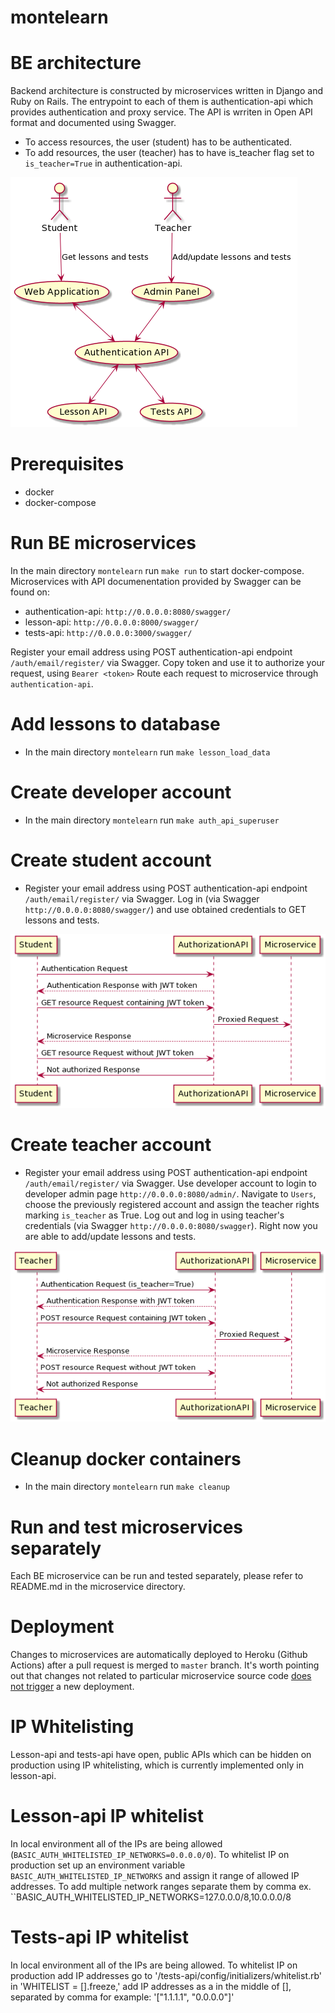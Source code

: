 ﻿# montelearn


# BE architecture
Backend architecture is constructed by microservices written in Django and Ruby on Rails.
The entrypoint to each of them is authentication-api which provides authentication and proxy service.
The API is wrriten in Open API format and documented using Swagger.

- To access resources, the user (student) has to be authenticated.
- To add resources, the user (teacher) has to have is_teacher flag set to `is_teacher=True` in authentication-api.

![Architecture](../diagrams/architecture-diagram.png)

# Prerequisites
- docker
- docker-compose

# Run BE microservices
In the main directory `montelearn` run `make run` to start docker-compose.
Microservices with API documenentation provided by Swagger can be found on:
- authentication-api: `http://0.0.0.0:8080/swagger/`
- lesson-api: `http://0.0.0.0:8000/swagger/`
- tests-api: `http://0.0.0.0:3000/swagger/`

Register your email address using POST authentication-api endpoint `/auth/email/register/` via Swagger.
Copy token and use it to authorize your request, using `Bearer <token>`
Route each request to microservice through `authentication-api`.

# Add lessons to database
- In the main directory `montelearn` run `make lesson_load_data`

# Create developer account
- In the main directory `montelearn` run `make auth_api_superuser`

# Create student account
- Register your email address using POST authentication-api endpoint `/auth/email/register/` via Swagger.
  Log in (via Swagger `http://0.0.0.0:8080/swagger/`) and use obtained credentials to GET lessons and tests.

![Student diagram](../diagrams/student-diagram.png)

# Create teacher account
- Register your email address using POST authentication-api endpoint `/auth/email/register/` via Swagger.
  Use developer account to login to developer admin page `http://0.0.0.0:8080/admin/`.
  Navigate to `Users`, choose the previously registered account and assign the teacher rights marking `is_teacher` as True.
  Log out and log in using teacher's credentials (via Swagger `http://0.0.0.0:8080/swagger`).
  Right now you are able to add/update lessons and tests.

![Teacher diagram](../diagrams/teacher-diagram.png)

# Cleanup docker containers
- In the main directory `montelearn` run `make cleanup`

# Run and test microservices separately
Each BE microservice can be run and tested separately, please refer to README.md in the microservice directory.

# Deployment
Changes to microservices are automatically deployed to Heroku (Github Actions) after a pull request is merged to `master` branch. It's worth pointing out that changes not related to particular microservice source code <u>does not trigger</u> a new deployment.


# IP Whitelisting
Lesson-api and tests-api have open, public APIs which can be hidden on production using IP whitelisting, which is currently implemented only in lesson-api.

# Lesson-api IP whitelist
In local environment all of the IPs are being allowed (`BASIC_AUTH_WHITELISTED_IP_NETWORKS=0.0.0.0/0`).
To whitelist IP on production set up an environment variable `BASIC_AUTH_WHITELISTED_IP_NETWORKS` and assign it range of allowed IP addresses.
To add multiple network ranges separate them by comma ex. ``BASIC_AUTH_WHITELISTED_IP_NETWORKS=127.0.0.0/8,10.0.0.0/8

# Tests-api IP whitelist
In local environment all of the IPs are being allowed.
To whitelist IP on production add IP addresses go to '/tests-api/config/initializers/whitelist.rb' in 'WHITELIST = [].freeze,' add IP addresses as a  in the middle of [], separated by comma for example: '["1.1.1.1", "0.0.0.0"]'
